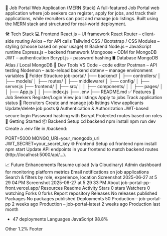 🚀 Job Portal Web Application (MERN Stack)
A full-featured Job Portal web application where job seekers can register, apply for jobs, and track their applications, while recruiters can post and manage job listings. Built using the MERN stack and structured for real-world deployment.

🛠️ Tech Stack
💻 Frontend
React.js – UI framework
React Router – client-side routing
Axios – for API calls
Tailwind CSS / Bootstrap / CSS Modules – styling (choose based on your usage)
🌐 Backend
Node.js – JavaScript runtime
Express.js – backend framework
Mongoose – ODM for MongoDB
JWT – authentication
Bcrypt.js – password hashing
🛢️ Database
MongoDB Atlas / Local MongoDB
🔧 Dev Tools
VS Code – code editor
Postman – API testing
Nodemon – auto-reload backend
dotenv – manage environment variables
📁 Folder Structure
job-portal/
├── backend/
│   ├── controllers/
│   ├── models/
│   ├── routes/
│   ├── middleware/
│   ├── config/
│   ├── server.js
├── frontend/
│   ├── src/
│   │   ├── components/
│   │   ├── pages/
│   │   ├── App.js
│   │   ├── index.js
├── .env
├── README.md
✅ Features
👤 Job Seekers
Register/Login
View job listings
Apply to jobs
Track application status
🏢 Recruiters
Create and manage job listings
View applicants
Update/delete job posts
🔒 Authentication & Authorization
JWT-based secure login
Password hashing with Bcrypt
Protected routes based on roles
🚦 Getting Started
📦 Backend Setup
cd backend
npm install
npm run dev
Create a .env file in /backend:

PORT=5000
MONGO_URI=your_mongodb_uri
JWT_SECRET=your_secret_key
🌐 Frontend Setup
cd frontend
npm install
npm start
Update API endpoints in your frontend to match backend routes (http://localhost:5000/api/...).

📈 Future Enhancements
Resume upload (via Cloudinary)
Admin dashboard for monitoring platform metrics
Email notifications on job applications
Search & filters by role, experience, location
Screenshot 2025-06-27 at 5 29 04 PM Screenshot 2025-06-27 at 5 29 33 PM
About
job-portal-pp-front.vercel.app/
Resources
 Readme
 Activity
Stars
 0 stars
Watchers
 0 watching
Forks
 0 forks
Report repository
Releases
No releases published
Packages
No packages published
Deployments
50
 Production – job-portal-pp 2 weeks ago
 Production – job-portal-latest 2 weeks ago
 Production last month
+ 47 deployments
Languages
JavaScript
98.8%
 
Other
1.2%
Footer
